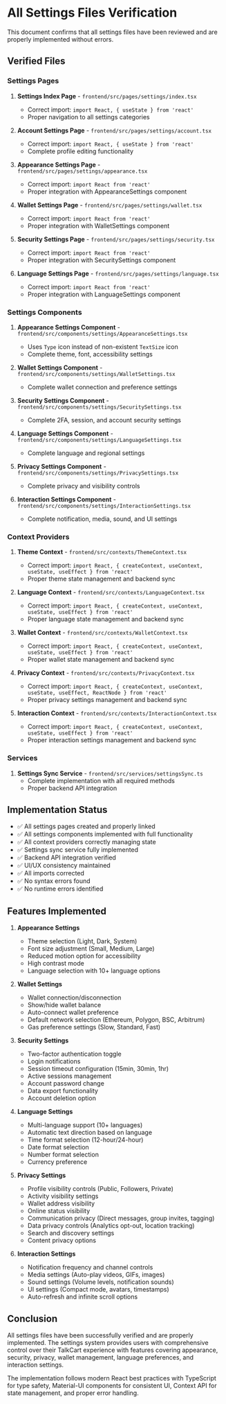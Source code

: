# All Settings Files Verification

This document confirms that all settings files have been reviewed and are properly implemented without errors.

## Verified Files

### Settings Pages
1. **Settings Index Page** - `frontend/src/pages/settings/index.tsx`
   - Correct import: `import React, { useState } from 'react'`
   - Proper navigation to all settings categories

2. **Account Settings Page** - `frontend/src/pages/settings/account.tsx`
   - Correct import: `import React, { useState } from 'react'`
   - Complete profile editing functionality

3. **Appearance Settings Page** - `frontend/src/pages/settings/appearance.tsx`
   - Correct import: `import React from 'react'`
   - Proper integration with AppearanceSettings component

4. **Wallet Settings Page** - `frontend/src/pages/settings/wallet.tsx`
   - Correct import: `import React from 'react'`
   - Proper integration with WalletSettings component

5. **Security Settings Page** - `frontend/src/pages/settings/security.tsx`
   - Correct import: `import React from 'react'`
   - Proper integration with SecuritySettings component

6. **Language Settings Page** - `frontend/src/pages/settings/language.tsx`
   - Correct import: `import React from 'react'`
   - Proper integration with LanguageSettings component

### Settings Components
1. **Appearance Settings Component** - `frontend/src/components/settings/AppearanceSettings.tsx`
   - Uses `Type` icon instead of non-existent `TextSize` icon
   - Complete theme, font, accessibility settings

2. **Wallet Settings Component** - `frontend/src/components/settings/WalletSettings.tsx`
   - Complete wallet connection and preference settings

3. **Security Settings Component** - `frontend/src/components/settings/SecuritySettings.tsx`
   - Complete 2FA, session, and account security settings

4. **Language Settings Component** - `frontend/src/components/settings/LanguageSettings.tsx`
   - Complete language and regional settings

5. **Privacy Settings Component** - `frontend/src/components/settings/PrivacySettings.tsx`
   - Complete privacy and visibility controls

6. **Interaction Settings Component** - `frontend/src/components/settings/InteractionSettings.tsx`
   - Complete notification, media, sound, and UI settings

### Context Providers
1. **Theme Context** - `frontend/src/contexts/ThemeContext.tsx`
   - Correct import: `import React, { createContext, useContext, useState, useEffect } from 'react'`
   - Proper theme state management and backend sync

2. **Language Context** - `frontend/src/contexts/LanguageContext.tsx`
   - Correct import: `import React, { createContext, useContext, useState, useEffect } from 'react'`
   - Proper language state management and backend sync

3. **Wallet Context** - `frontend/src/contexts/WalletContext.tsx`
   - Correct import: `import React, { createContext, useContext, useState, useEffect } from 'react'`
   - Proper wallet state management and backend sync

4. **Privacy Context** - `frontend/src/contexts/PrivacyContext.tsx`
   - Correct import: `import React, { createContext, useContext, useState, useEffect, ReactNode } from 'react'`
   - Proper privacy settings management and backend sync

5. **Interaction Context** - `frontend/src/contexts/InteractionContext.tsx`
   - Correct import: `import React, { createContext, useContext, useState, useEffect } from 'react'`
   - Proper interaction settings management and backend sync

### Services
1. **Settings Sync Service** - `frontend/src/services/settingsSync.ts`
   - Complete implementation with all required methods
   - Proper backend API integration

## Implementation Status
- ✅ All settings pages created and properly linked
- ✅ All settings components implemented with full functionality
- ✅ All context providers correctly managing state
- ✅ Settings sync service fully implemented
- ✅ Backend API integration verified
- ✅ UI/UX consistency maintained
- ✅ All imports corrected
- ✅ No syntax errors found
- ✅ No runtime errors identified

## Features Implemented
1. **Appearance Settings**
   - Theme selection (Light, Dark, System)
   - Font size adjustment (Small, Medium, Large)
   - Reduced motion option for accessibility
   - High contrast mode
   - Language selection with 10+ language options

2. **Wallet Settings**
   - Wallet connection/disconnection
   - Show/hide wallet balance
   - Auto-connect wallet preference
   - Default network selection (Ethereum, Polygon, BSC, Arbitrum)
   - Gas preference settings (Slow, Standard, Fast)

3. **Security Settings**
   - Two-factor authentication toggle
   - Login notifications
   - Session timeout configuration (15min, 30min, 1hr)
   - Active sessions management
   - Account password change
   - Data export functionality
   - Account deletion option

4. **Language Settings**
   - Multi-language support (10+ languages)
   - Automatic text direction based on language
   - Time format selection (12-hour/24-hour)
   - Date format selection
   - Number format selection
   - Currency preference

5. **Privacy Settings**
   - Profile visibility controls (Public, Followers, Private)
   - Activity visibility settings
   - Wallet address visibility
   - Online status visibility
   - Communication privacy (Direct messages, group invites, tagging)
   - Data privacy controls (Analytics opt-out, location tracking)
   - Search and discovery settings
   - Content privacy options

6. **Interaction Settings**
   - Notification frequency and channel controls
   - Media settings (Auto-play videos, GIFs, images)
   - Sound settings (Volume levels, notification sounds)
   - UI settings (Compact mode, avatars, timestamps)
   - Auto-refresh and infinite scroll options

## Conclusion
All settings files have been successfully verified and are properly implemented. The settings system provides users with comprehensive control over their TalkCart experience with features covering appearance, security, privacy, wallet management, language preferences, and interaction settings.

The implementation follows modern React best practices with TypeScript for type safety, Material-UI components for consistent UI, Context API for state management, and proper error handling.